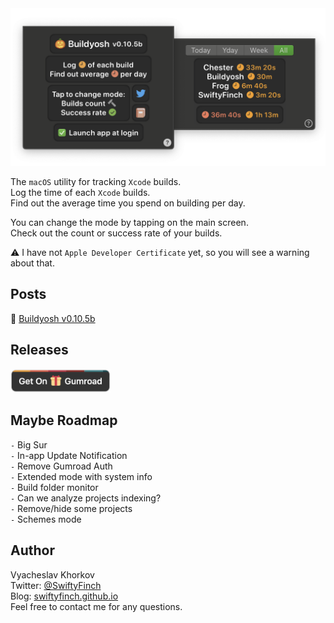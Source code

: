 <img src="https://github.com/swiftyfinch/Buildyosh/blob/main/Preview.png" width="630"/>

The `macOS` utility for tracking `Xcode` builds.\
Log the time of each `Xcode` builds.\
Find out the average time you spend on building per day.

You can change the mode by tapping on the main screen.\
Check out the count or success rate of your builds.

⚠️ I have not `Apple Developer Certificate` yet, so you will see a warning about that.

## Posts

🎃 [Buildyosh v0.10.5b](https://gumroad.com/swiftyfinch/p/buildyosh-v-0-10-5b-shipped-bfeb8197-0373-4e31-bc60-66fdc54d2813)

## Releases

<a href="https://gum.co/HYzCu"><img src="https://github.com/swiftyfinch/Buildyosh/blob/main/Gumroad.png" width="160"/></a>

## Maybe Roadmap

`-` Big Sur\
`-` In-app Update Notification\
`-` Remove Gumroad Auth\
`-` Extended mode with system info\
`-` Build folder monitor\
`-` Can we analyze projects indexing?\
`-` Remove/hide some projects\
`-` Schemes mode

## Author

Vyacheslav Khorkov\
Twitter: [@SwiftyFinch](https://twitter.com/swiftyfinch)\
Blog: [swiftyfinch.github.io](https://swiftyfinch.github.io/en)\
Feel free to contact me for any questions.
